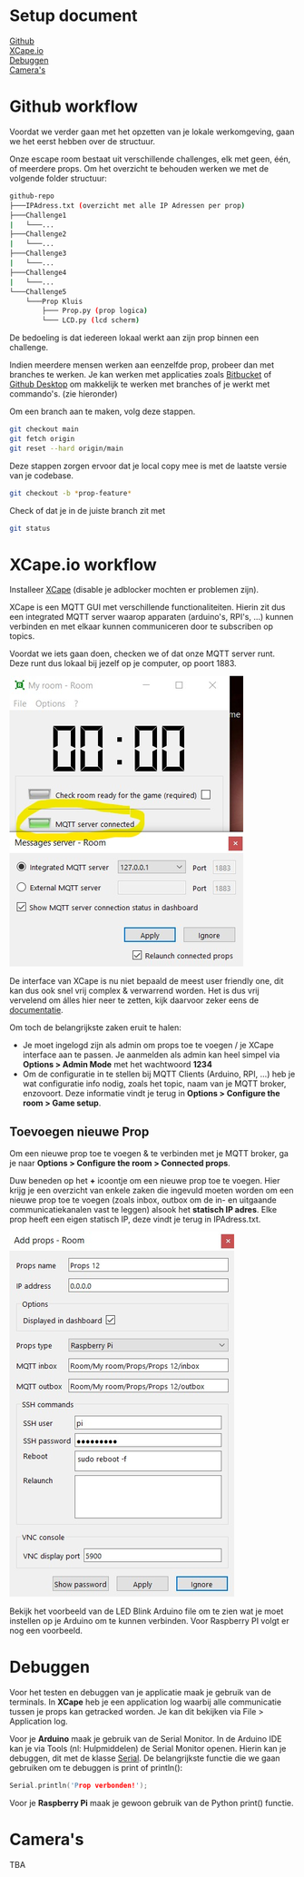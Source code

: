 # Setup document
[Github](#github-workflow)  
[XCape.io](#xcapeio-workflow)  
[Debuggen](#debuggen)  
[Camera's](#cameras)

# Github workflow
Voordat we verder gaan met het opzetten van je lokale werkomgeving, gaan we het eerst hebben over de structuur.

Onze escape room bestaat uit verschillende challenges, elk met geen, één, of meerdere props. Om het overzicht te behouden werken we met de volgende folder structuur:
```bash
github-repo
├───IPAdress.txt (overzicht met alle IP Adressen per prop)
├───Challenge1
|   └───...
├───Challenge2
|   └───...
├───Challenge3
|   └───...
├───Challenge4
|   └───...
└───Challenge5
    └───Prop Kluis
        ├─── Prop.py (prop logica)
        └─── LCD.py (lcd scherm)
```

De bedoeling is dat iedereen lokaal werkt aan zijn prop binnen een challenge.    
  
  
Indien meerdere mensen werken aan eenzelfde prop, probeer dan met branches te werken. Je kan werken met applicaties zoals [Bitbucket](https://www.atlassian.com/software/bitbucket/bundle) of [Github Desktop](https://desktop.github.com/) om makkelijk te werken met branches of je werkt met commando's. (zie hieronder)

Om een branch aan te maken, volg deze stappen.
```bash
git checkout main
git fetch origin
git reset --hard origin/main
```
Deze stappen zorgen ervoor dat je local copy mee is met de laatste versie van je codebase.

```bash
git checkout -b *prop-feature*
```

Check of dat je in de juiste branch zit met 
```bash
git status
```

# XCape.io workflow
Installeer [XCape](https://xcape.io/) (disable je adblocker mochten er problemen zijn).

XCape is een MQTT GUI met verschillende functionaliteiten. Hierin zit dus een integrated MQTT server waarop apparaten (arduino's, RPI's, ...) kunnen verbinden en met elkaar kunnen communiceren door te subscriben op topics. 

Voordat we iets gaan doen, checken we of dat onze MQTT server runt. Deze runt dus lokaal bij jezelf op je computer, op poort 1883.  

![xcape](./xcapemqtt.jpg)


De interface van XCape is nu niet bepaald de meest user friendly one, dit kan dus ook snel vrij complex & verwarrend worden. Het is dus vrij vervelend om álles hier neer te zetten, kijk daarvoor zeker eens de [documentatie](https://xcape.io/public/documentation/en/room/Contents.html).

Om toch de belangrijkste zaken eruit te halen: 
- Je moet ingelogd zijn als admin om props toe te voegen / je XCape interface aan te passen. Je aanmelden als admin kan heel simpel via **Options > Admin Mode** met het wachtwoord **1234**
- Om de configuratie in te stellen bij MQTT Clients (Arduino, RPI, ...) heb je wat configuratie info nodig, zoals het topic, naam van je MQTT broker, enzovoort. Deze informatie vindt je terug in **Options > Configure the room > Game setup**. 

## Toevoegen nieuwe Prop

Om een nieuwe prop toe te voegen & te verbinden met je MQTT broker, ga je naar **Options > Configure the room > Connected props**. 

Duw beneden op het **+** icoontje om een nieuwe prop toe te voegen. Hier krijg je een overzicht van enkele zaken die ingevuld moeten worden om een nieuwe prop toe te voegen (zoals inbox, outbox om de in- en uitgaande communicatiekanalen vast te leggen) alsook het **statisch IP adres**. Elke prop heeft een eigen statisch IP, deze vindt je terug in IPAdress.txt.

![nieuwe prop toevoegen](addproprpi.jpg)

Bekijk het voorbeeld van de LED Blink Arduino file om te zien wat je moet instellen op je Arduino om te kunnen verbinden. Voor Raspberry PI volgt er nog een voorbeeld.


# Debuggen

Voor het testen en debuggen van je applicatie maak je gebruik van de terminals. In **XCape** heb je een application log waarbij alle communicatie tussen je props kan getracked worden. Je kan dit bekijken via File > Application log.

Voor je **Arduino** maak je gebruik van de Serial Monitor. In de Arduino IDE kan je via Tools (nl: Hulpmiddelen) de Serial Monitor openen. Hierin kan je debuggen, dit met de klasse [Serial](https://www.arduino.cc/reference/en/language/functions/communication/serial/). De belangrijkste functie die we gaan gebruiken om te debuggen is print of println():
```C++
Serial.println('Prop verbonden!');
```
Voor je **Raspberry Pi** maak je gewoon gebruik van de Python print() functie.


# Camera's

TBA